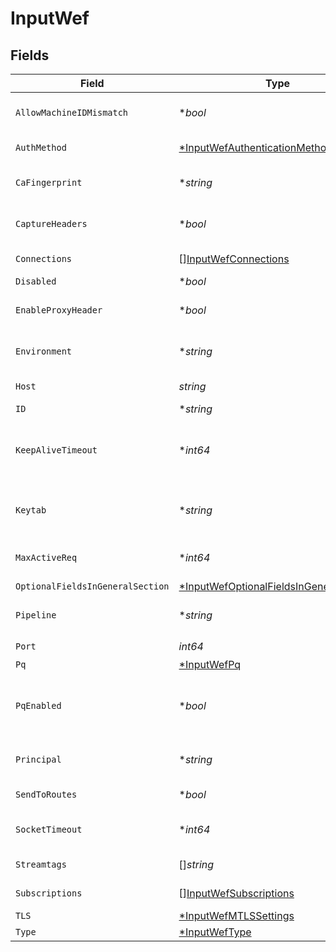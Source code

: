 # InputWef


## Fields

| Field                                                                                                                                                                 | Type                                                                                                                                                                  | Required                                                                                                                                                              | Description                                                                                                                                                           |
| --------------------------------------------------------------------------------------------------------------------------------------------------------------------- | --------------------------------------------------------------------------------------------------------------------------------------------------------------------- | --------------------------------------------------------------------------------------------------------------------------------------------------------------------- | --------------------------------------------------------------------------------------------------------------------------------------------------------------------- |
| `AllowMachineIDMismatch`                                                                                                                                              | **bool*                                                                                                                                                               | :heavy_minus_sign:                                                                                                                                                    | Allow events to be ingested even if their MachineID does not match the client certificate CN.                                                                         |
| `AuthMethod`                                                                                                                                                          | [*InputWefAuthenticationMethod](../../models/shared/inputwefauthenticationmethod.md)                                                                                  | :heavy_minus_sign:                                                                                                                                                    | Method by which to authenticate incoming client connections.                                                                                                          |
| `CaFingerprint`                                                                                                                                                       | **string*                                                                                                                                                             | :heavy_minus_sign:                                                                                                                                                    | SHA1 fingerprint expected by the client, if it does not match the first certificate in the configured CA chain                                                        |
| `CaptureHeaders`                                                                                                                                                      | **bool*                                                                                                                                                               | :heavy_minus_sign:                                                                                                                                                    | Toggle this to Yes to add request headers to events, in the __headers field.                                                                                          |
| `Connections`                                                                                                                                                         | [][InputWefConnections](../../models/shared/inputwefconnections.md)                                                                                                   | :heavy_minus_sign:                                                                                                                                                    | Direct connections to Destinations, optionally via a Pipeline or a Pack.                                                                                              |
| `Disabled`                                                                                                                                                            | **bool*                                                                                                                                                               | :heavy_minus_sign:                                                                                                                                                    | Enable/disable this input                                                                                                                                             |
| `EnableProxyHeader`                                                                                                                                                   | **bool*                                                                                                                                                               | :heavy_minus_sign:                                                                                                                                                    | Enable if the connection is proxied by a device that supports Proxy Protocol V1 or V2.                                                                                |
| `Environment`                                                                                                                                                         | **string*                                                                                                                                                             | :heavy_minus_sign:                                                                                                                                                    | Optionally, enable this config only on a specified Git branch. If empty, will be enabled everywhere.                                                                  |
| `Host`                                                                                                                                                                | *string*                                                                                                                                                              | :heavy_check_mark:                                                                                                                                                    | Address to bind on. Defaults to 0.0.0.0 (all addresses).                                                                                                              |
| `ID`                                                                                                                                                                  | **string*                                                                                                                                                             | :heavy_minus_sign:                                                                                                                                                    | Unique ID for this input                                                                                                                                              |
| `KeepAliveTimeout`                                                                                                                                                    | **int64*                                                                                                                                                              | :heavy_minus_sign:                                                                                                                                                    | After the last response is sent, @{product} will wait this long for additional data before closing the socket connection. Minimum 1 sec.; maximum 600 sec. (10 min.). |
| `Keytab`                                                                                                                                                              | **string*                                                                                                                                                             | :heavy_minus_sign:                                                                                                                                                    | Path to the keytab file containing the service principal credentials. @{product} will use `/etc/krb5.keytab` if not provided.                                         |
| `MaxActiveReq`                                                                                                                                                        | **int64*                                                                                                                                                              | :heavy_minus_sign:                                                                                                                                                    | Maximum number of active requests per Worker Process. Use 0 for unlimited.                                                                                            |
| `OptionalFieldsInGeneralSection`                                                                                                                                      | [*InputWefOptionalFieldsInGeneralSection](../../models/shared/inputwefoptionalfieldsingeneralsection.md)                                                              | :heavy_minus_sign:                                                                                                                                                    | N/A                                                                                                                                                                   |
| `Pipeline`                                                                                                                                                            | **string*                                                                                                                                                             | :heavy_minus_sign:                                                                                                                                                    | Pipeline to process data from this Source before sending it through the Routes.                                                                                       |
| `Port`                                                                                                                                                                | *int64*                                                                                                                                                               | :heavy_check_mark:                                                                                                                                                    | Port to listen on.                                                                                                                                                    |
| `Pq`                                                                                                                                                                  | [*InputWefPq](../../models/shared/inputwefpq.md)                                                                                                                      | :heavy_minus_sign:                                                                                                                                                    | N/A                                                                                                                                                                   |
| `PqEnabled`                                                                                                                                                           | **bool*                                                                                                                                                               | :heavy_minus_sign:                                                                                                                                                    | For details on Persistent Queues, see: [https://docs.cribl.io/stream/persistent-queues](https://docs.cribl.io/stream/persistent-queues)                               |
| `Principal`                                                                                                                                                           | **string*                                                                                                                                                             | :heavy_minus_sign:                                                                                                                                                    | Kerberos principal used for authentication, typically in the form HTTP/<hostname>@<REALM>.                                                                            |
| `SendToRoutes`                                                                                                                                                        | **bool*                                                                                                                                                               | :heavy_minus_sign:                                                                                                                                                    | Select whether to send data to Routes, or directly to Destinations.                                                                                                   |
| `SocketTimeout`                                                                                                                                                       | **int64*                                                                                                                                                              | :heavy_minus_sign:                                                                                                                                                    | How long @{product} should wait before assuming that an inactive socket has timed out. To wait forever, set to 0.                                                     |
| `Streamtags`                                                                                                                                                          | []*string*                                                                                                                                                            | :heavy_minus_sign:                                                                                                                                                    | Add tags for filtering and grouping in @{product}.                                                                                                                    |
| `Subscriptions`                                                                                                                                                       | [][InputWefSubscriptions](../../models/shared/inputwefsubscriptions.md)                                                                                               | :heavy_check_mark:                                                                                                                                                    | Subscriptions to events on forwarding endpoints.                                                                                                                      |
| `TLS`                                                                                                                                                                 | [*InputWefMTLSSettings](../../models/shared/inputwefmtlssettings.md)                                                                                                  | :heavy_minus_sign:                                                                                                                                                    | N/A                                                                                                                                                                   |
| `Type`                                                                                                                                                                | [*InputWefType](../../models/shared/inputweftype.md)                                                                                                                  | :heavy_minus_sign:                                                                                                                                                    | N/A                                                                                                                                                                   |
